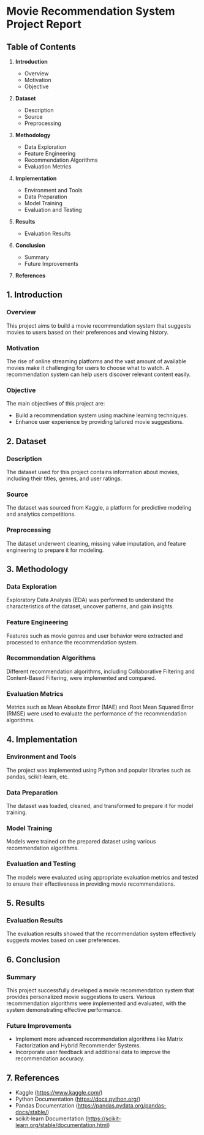 # Movie Recommendation System Project Report

## Table of Contents
1. **Introduction**
   - Overview
   - Motivation
   - Objective

2. **Dataset**
   - Description
   - Source
   - Preprocessing

3. **Methodology**
   - Data Exploration
   - Feature Engineering
   - Recommendation Algorithms
   - Evaluation Metrics

4. **Implementation**
   - Environment and Tools
   - Data Preparation
   - Model Training
   - Evaluation and Testing

5. **Results**
   - Evaluation Results

6. **Conclusion**
   - Summary
   - Future Improvements

7. **References**

## 1. Introduction

### Overview
This project aims to build a movie recommendation system that suggests movies to users based on their preferences and viewing history.

### Motivation
The rise of online streaming platforms and the vast amount of available movies make it challenging for users to choose what to watch. A recommendation system can help users discover relevant content easily.

### Objective
The main objectives of this project are:
- Build a recommendation system using machine learning techniques.
- Enhance user experience by providing tailored movie suggestions.

## 2. Dataset

### Description
The dataset used for this project contains information about movies, including their titles, genres, and user ratings.

### Source
The dataset was sourced from Kaggle, a platform for predictive modeling and analytics competitions.

### Preprocessing
The dataset underwent cleaning, missing value imputation, and feature engineering to prepare it for modeling.

## 3. Methodology

### Data Exploration
Exploratory Data Analysis (EDA) was performed to understand the characteristics of the dataset, uncover patterns, and gain insights.

### Feature Engineering
Features such as movie genres and user behavior were extracted and processed to enhance the recommendation system.

### Recommendation Algorithms
Different recommendation algorithms, including Collaborative Filtering and Content-Based Filtering, were implemented and compared.

### Evaluation Metrics
Metrics such as Mean Absolute Error (MAE) and Root Mean Squared Error (RMSE) were used to evaluate the performance of the recommendation algorithms.

## 4. Implementation

### Environment and Tools
The project was implemented using Python and popular libraries such as pandas, scikit-learn, etc.

### Data Preparation
The dataset was loaded, cleaned, and transformed to prepare it for model training.

### Model Training
Models were trained on the prepared dataset using various recommendation algorithms.

### Evaluation and Testing
The models were evaluated using appropriate evaluation metrics and tested to ensure their effectiveness in providing movie recommendations.

## 5. Results

### Evaluation Results
The evaluation results showed that the recommendation system effectively suggests movies based on user preferences.

## 6. Conclusion

### Summary
This project successfully developed a movie recommendation system that provides personalized movie suggestions to users. Various recommendation algorithms were implemented and evaluated, with the system demonstrating effective performance.

### Future Improvements
- Implement more advanced recommendation algorithms like Matrix Factorization and Hybrid Recommender Systems.
- Incorporate user feedback and additional data to improve the recommendation accuracy.

## 7. References
- Kaggle (https://www.kaggle.com/)
- Python Documentation (https://docs.python.org/)
- Pandas Documentation (https://pandas.pydata.org/pandas-docs/stable/)
- scikit-learn Documentation (https://scikit-learn.org/stable/documentation.html)
